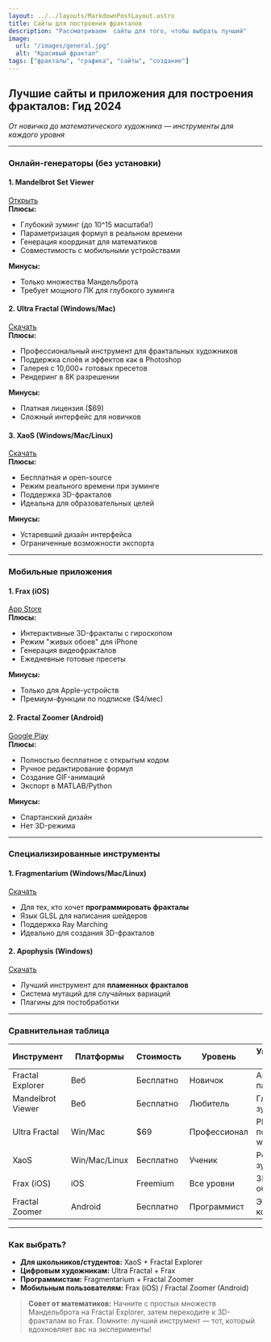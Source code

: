 ```yaml
---
layout: ../../layouts/MarkdownPostLayout.astro
title: Сайты для построения фракталов
description: "Рассматриваем  сайты для того, чтобы выбрать лучший"
image:
  url: "/images/general.jpg"
  alt: "Красивый фрактал"
tags: ["фракталы", "графика", "сайты", "создание"]
---
```


## Лучшие сайты и приложения для построения фракталов: Гид 2024  
*От новичка до математического художника — инструменты для каждого уровня*

---

### Онлайн-генераторы (без установки)



#### 1. **Mandelbrot Set Viewer**  
[Открыть](https://mandel.gart.nz/)  
**Плюсы:**  
- Глубокий зуминг (до 10^15 масштаба!)  
- Параметризация формул в реальном времени  
- Генерация координат для математиков  
- Совместимость с мобильными устройствами  

**Минусы:**  
- Только множества Мандельброта  
- Требует мощного ПК для глубокого зуминга  


#### 2. **Ultra Fractal** (Windows/Mac)  
[Скачать](https://www.ultrafractal.com/)  
**Плюсы:**  
- Профессиональный инструмент для фрактальных художников  
- Поддержка слоёв и эффектов как в Photoshop  
- Галерея с 10,000+ готовых пресетов  
- Рендеринг в 8K разрешении  

**Минусы:**  
- Платная лицензия ($69)  
- Сложный интерфейс для новичков  

#### 3. **XaoS** (Windows/Mac/Linux)  
[Скачать](https://xaos-project.github.io/)  
**Плюсы:**  
- Бесплатная и open-source  
- Режим реального времени при зуминге  
- Поддержка 3D-фракталов  
- Идеальна для образовательных целей  

**Минусы:**  
- Устаревший дизайн интерфейса  
- Ограниченные возможности экспорта  

---

### Мобильные приложения

#### 1. Frax (iOS)  
[App Store](https://apps.apple.com/us/app/frax/id615012914)  
**Плюсы:**  
- Интерактивные 3D-фракталы с гироскопом  
- Режим "живых обоев" для iPhone  
- Генерация видеофракталов  
- Ежедневные готовые пресеты  

**Минусы:**  
- Только для Apple-устройств  
- Премиум-функции по подписке ($4/мес)  

#### 2. Fractal Zoomer (Android)  
[Google Play](https://play.google.com/store/apps/details?id=com.cyanomel.fractalzoomer)  
**Плюсы:**  
- Полностью бесплатное с открытым кодом  
- Ручное редактирование формул  
- Создание GIF-анимаций  
- Экспорт в MATLAB/Python  

**Минусы:**  
- Спартанский дизайн  
- Нет 3D-режима  

---

### Специализированные инструменты

#### 1. Fragmentarium (Windows/Mac/Linux)  
[Скачать](http://syntopia.github.io/Fragmentarium/)  
- Для тех, кто хочет **программировать фракталы**  
- Язык GLSL для написания шейдеров  
- Поддержка Ray Marching  
- Идеально для создания 3D-фракталов  

#### 2. Apophysis (Windows)  
[Скачать](http://www.apophysis.org/)  
- Лучший инструмент для **пламенных фракталов**  
- Система мутаций для случайных вариаций  
- Плагины для постобработки  

---

### Сравнительная таблица

| Инструмент            | Платформы         | Стоимость    | Уровень         | Уникальная фишка            |
|-----------------------|-------------------|--------------|-----------------|-----------------------------|
| Fractal Explorer      | Веб               | Бесплатно    | Новичок         | Анимация параметров         |
| Mandelbrot Viewer     | Веб               | Бесплатно    | Любитель        | Глубина зуминга             |
| Ultra Fractal         | Win/Mac           | $69          | Профессионал    | Photoshop-подобный workflow |
| XaoS                  | Win/Mac/Linux     | Бесплатно    | Ученик          | Реалтайм-зуминг             |
| Frax (iOS)            | iOS               | Freemium     | Все уровни      | 3D + живые обои             |
| Fractal Zoomer        | Android           | Бесплатно    | Программист     | Экспорт кода                |


---

### Как выбрать?

- **Для школьников/студентов:** XaoS + Fractal Explorer  
- **Цифровым художникам:** Ultra Fractal + Frax  
- **Программистам:** Fragmentarium + Fractal Zoomer  
- **Мобильным пользователям:** Frax (iOS) / Fractal Zoomer (Android)  

> **Совет от математиков:** Начните с простых множеств Мандельброта на Fractal Explorer, затем переходите к 3D-фракталам во Frax. Помните: лучший инструмент — тот, который вдохновляет вас на эксперименты!